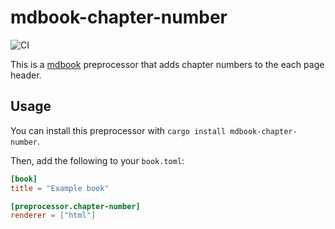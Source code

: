 # mdbook-chapter-number

![CI](https://github.com/Mura-Mi/mdbook-chapter-number/actions/workflows/ci.yml/badge.svg)

This is a [mdbook](https://rust-lang.github.io/mdBook/) preprocessor that adds chapter numbers to the each page header.

## Usage
You can install this preprocessor with `cargo install mdbook-chapter-number`.

Then, add the following to your `book.toml`:

```toml
[book]
title = "Example book"

[preprocessor.chapter-number]
renderer = ["html"]
```
